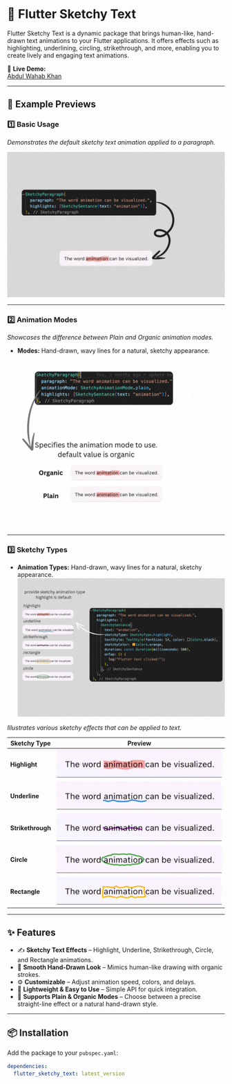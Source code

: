 # 🎨 Flutter Sketchy Text

Flutter Sketchy Text is a dynamic package that brings human-like, hand-drawn text animations to your Flutter applications. It offers effects such as highlighting, underlining, circling, strikethrough, and more, enabling you to create lively and engaging text animations.

📌 **Live Demo:**  
[Abdul Wahab Khan](https://wahab-khan.github.io/Abdul-Wahab-Khan/)

---

## 📸 Example Previews

### 1️⃣ Basic Usage

_Demonstrates the default sketchy text animation applied to a paragraph._

![Basic Usage](https://github.com/Wahab-Khan/flutter_sketchy_text/raw/main/assets/basic_usage.gif)

---

### 2️⃣ Animation Modes

_Showcases the difference between Plain and Organic animation modes._

<!-- - **Plain Mode:** Clean, straight-line animations for a polished look.
  ![Plain Mode](https://github.com/Wahab-Khan/flutter_sketchy_text/raw/main/assets/plain_mode.gif)

- **Organic Mode:** Hand-drawn, wavy lines for a natural, sketchy appearance.
  ![Organic Mode](https://github.com/Wahab-Khan/flutter_sketchy_text/raw/main/assets/organic_mode.gif) -->

- **Modes:** Hand-drawn, wavy lines for a natural, sketchy appearance.  
  ![Organic Mode](https://github.com/Wahab-Khan/flutter_sketchy_text/raw/update_docs/assets/animation_modes.gif)

---

### 3️⃣ Sketchy Types

- **Animation Types:** Hand-drawn, wavy lines for a natural, sketchy appearance.  
  ![Organic Mode](https://github.com/Wahab-Khan/flutter_sketchy_text/raw/update_docs/assets/animation_types.gif)

_Illustrates various sketchy effects that can be applied to text._

| **Sketchy Type**  | **Preview**                                                                                                   |
| ----------------- | ------------------------------------------------------------------------------------------------------------- |
| **Highlight**     | ![Highlight](https://github.com/Wahab-Khan/flutter_sketchy_text/raw/update_docs/assets/highlight.gif)         |
| **Underline**     | ![Underline](https://github.com/Wahab-Khan/flutter_sketchy_text/raw/update_docs/assets/underline.gif)         |
| **Strikethrough** | ![Strikethrough](https://github.com/Wahab-Khan/flutter_sketchy_text/raw/update_docs/assets/strikethrough.gif) |
| **Circle**        | ![Circle](https://github.com/Wahab-Khan/flutter_sketchy_text/raw/update_docs/assets/circle.gif)               |
| **Rectangle**     | ![Rectangle](https://github.com/Wahab-Khan/flutter_sketchy_text/raw/update_docs/assets/rectangle.gif)         |

---

## ✨ Features

- ✍️ **Sketchy Text Effects** – Highlight, Underline, Strikethrough, Circle, and Rectangle animations.
- 🎨 **Smooth Hand-Drawn Look** – Mimics human-like drawing with organic strokes.
- ⚙️ **Customizable** – Adjust animation speed, colors, and delays.
- 🧩 **Lightweight & Easy to Use** – Simple API for quick integration.
- 🔄 **Supports Plain & Organic Modes** – Choose between a precise straight-line effect or a natural hand-drawn style.

---

## 📦 Installation

Add the package to your `pubspec.yaml`:

```yaml
dependencies:
  flutter_sketchy_text: latest_version
```
